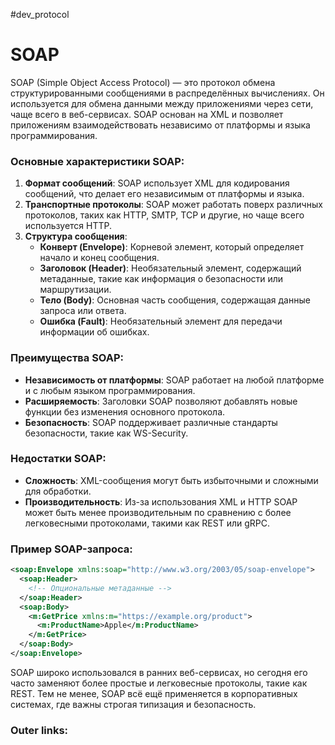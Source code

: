 #dev_protocol
# SOAP

SOAP (Simple Object Access Protocol) — это протокол обмена структурированными сообщениями в распределённых вычислениях. Он используется для обмена данными между приложениями через сети, чаще всего в веб-сервисах. SOAP основан на XML и позволяет приложениям взаимодействовать независимо от платформы и языка программирования.

### Основные характеристики SOAP:
1. **Формат сообщений**: SOAP использует XML для кодирования сообщений, что делает его независимым от платформы и языка.
2. **Транспортные протоколы**: SOAP может работать поверх различных протоколов, таких как HTTP, SMTP, TCP и другие, но чаще всего используется HTTP.
3. **Структура сообщения**:
   - **Конверт (Envelope)**: Корневой элемент, который определяет начало и конец сообщения.
   - **Заголовок (Header)**: Необязательный элемент, содержащий метаданные, такие как информация о безопасности или маршрутизации.
   - **Тело (Body)**: Основная часть сообщения, содержащая данные запроса или ответа.
   - **Ошибка (Fault)**: Необязательный элемент для передачи информации об ошибках.

### Преимущества SOAP:
- **Независимость от платформы**: SOAP работает на любой платформе и с любым языком программирования.
- **Расширяемость**: Заголовки SOAP позволяют добавлять новые функции без изменения основного протокола.
- **Безопасность**: SOAP поддерживает различные стандарты безопасности, такие как WS-Security.

### Недостатки SOAP:
- **Сложность**: XML-сообщения могут быть избыточными и сложными для обработки.
- **Производительность**: Из-за использования XML и HTTP SOAP может быть менее производительным по сравнению с более легковесными протоколами, такими как REST или gRPC.

### Пример SOAP-запроса:
```xml
<soap:Envelope xmlns:soap="http://www.w3.org/2003/05/soap-envelope">
  <soap:Header>
    <!-- Опциональные метаданные -->
  </soap:Header>
  <soap:Body>
    <m:GetPrice xmlns:m="https://example.org/product">
      <m:ProductName>Apple</m:ProductName>
    </m:GetPrice>
  </soap:Body>
</soap:Envelope>
```

SOAP широко использовался в ранних веб-сервисах, но сегодня его часто заменяют более простые и легковесные протоколы, такие как REST. Тем не менее, SOAP всё ещё применяется в корпоративных системах, где важны строгая типизация и безопасность.

### Outer links:

